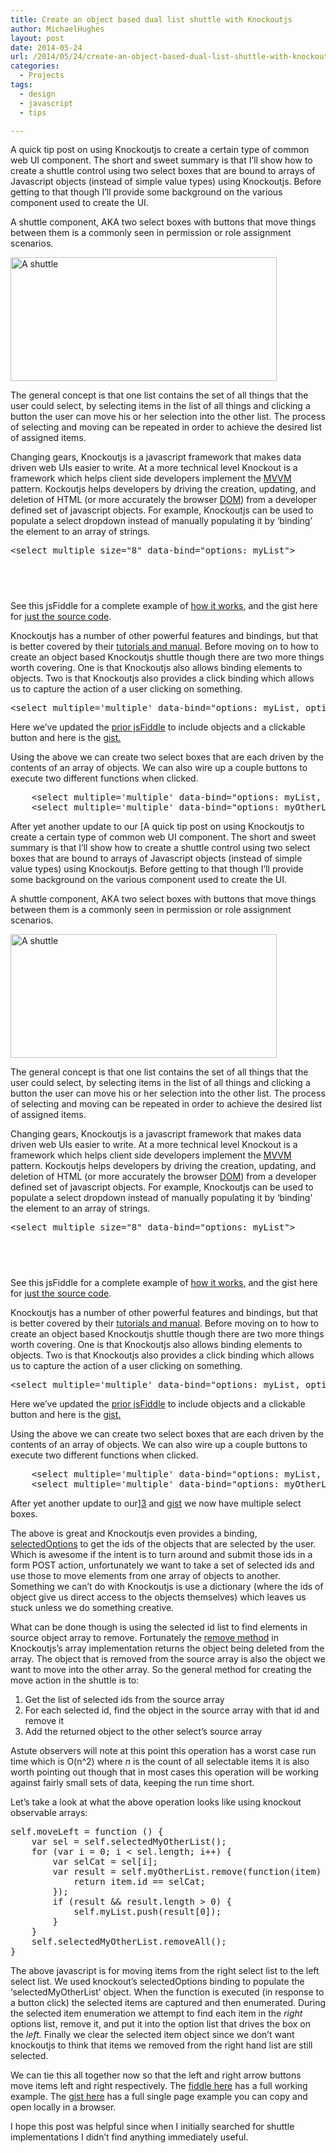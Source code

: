 ```yaml
---
title: Create an object based dual list shuttle with Knockoutjs
author: MichaelHughes
layout: post
date: 2014-05-24
url: /2014/05/24/create-an-object-based-dual-list-shuttle-with-knockoutjs/
categories:
  - Projects
tags:
  - design
  - javascript
  - tips

---
```

A quick tip post on using Knockoutjs to create a certain type of common web UI component. The short and sweet summary is that I’ll show how to create a shuttle control using two select boxes that are bound to arrays of Javascript objects (instead of simple value types) using Knockoutjs. Before getting to that though I&#8217;ll provide some background on the various component used to create the UI.

<!--more-->A shuttle component, AKA two select boxes with buttons that move things between them is a commonly seen in permission or role assignment scenarios.

[<img class="aligncenter wp-image-152 size-full" src="http://codinginthetrenches.com/wp-content/uploads/2014/05/shuttle.png" alt="A shuttle" width="426" height="198" />][1]

The general concept is that one list contains the set of all things that the user could select, by selecting items in the list of all things and clicking a button the user can move his or her selection into the other list. The process of selecting and moving can be repeated in order to achieve the desired list of assigned items.

Changing gears, Knockoutjs is a javascript framework that makes data driven web UIs easier to write. At a more technical level Knockout is a framework which helps client side developers implement the <a href="http://en.wikipedia.org/wiki/Model_View_ViewModel" target="_blank">MVVM</a> pattern. Kockoutjs helps developers by driving the creation, updating, and deletion of HTML (or more accurately the browser <a href="http://en.wikipedia.org/wiki/Document_Object_Model" target="_blank">DOM</a>) from a developer defined set of javascript objects. For example, Knockoutjs can be used to populate a select dropdown instead of manually populating it by ‘binding’ the element to an array of strings.

<pre style="width: 812px; height: 74px;">&lt;select multiple size="8" data-bind="options: myList"&gt;</pre>

See this jsFiddle for a complete example of <a href="http://jsfiddle.net/NY7Pq/" target="_blank">how it works</a>, and the gist here for <a href="https://gist.github.com/msh9/22ad16537e18a5e50bac" target="_blank">just the source code</a>.

Knockoutjs has a number of other powerful features and bindings, but that is better covered by their [tutorials and manual][2]. Before moving on to how to create an object based Knockoutjs shuttle though there are two more things worth covering. One is that Knockoutjs also allows binding elements to objects. Two is that Knockoutjs also provides a click binding which allows us to capture the action of a user clicking on something.

<pre><span class="nt">&lt;select</span> <span class="na">multiple=</span><span class="s">'multiple'</span> <span class="na">data-bind=</span><span class="s">"options: myList, optionsText: 'name', optionsValue: 'id' "</span><span class="nt">&gt;&lt;/select&gt;</span></pre>

Here we&#8217;ve updated the <a href="http://jsfiddle.net/874tV/1/" target="_blank">prior jsFiddle</a> to include objects and a clickable button and here is the <a href="https://gist.github.com/msh9/63c575e043ca2b6800aa" target="_blank">gist.</a>

Using the above we can create two select boxes that are each driven by the contents of an array of objects. We can also wire up a couple buttons to execute two different functions when clicked.

<pre>    &lt;select multiple='multiple' data-bind="options: myList, optionsText: 'name', optionsValue: 'id' "&gt;&lt;/select&gt;
    &lt;select multiple='multiple' data-bind="options: myOtherList, optionsText: 'name', optionsValue: 'id' "&gt;&lt;/select&gt;</pre>

After yet another update to our [A quick tip post on using Knockoutjs to create a certain type of common web UI component. The short and sweet summary is that I’ll show how to create a shuttle control using two select boxes that are bound to arrays of Javascript objects (instead of simple value types) using Knockoutjs. Before getting to that though I&#8217;ll provide some background on the various component used to create the UI.

<!--more-->A shuttle component, AKA two select boxes with buttons that move things between them is a commonly seen in permission or role assignment scenarios.

[<img class="aligncenter wp-image-152 size-full" src="http://codinginthetrenches.com/wp-content/uploads/2014/05/shuttle.png" alt="A shuttle" width="426" height="198" />][1]

The general concept is that one list contains the set of all things that the user could select, by selecting items in the list of all things and clicking a button the user can move his or her selection into the other list. The process of selecting and moving can be repeated in order to achieve the desired list of assigned items.

Changing gears, Knockoutjs is a javascript framework that makes data driven web UIs easier to write. At a more technical level Knockout is a framework which helps client side developers implement the <a href="http://en.wikipedia.org/wiki/Model_View_ViewModel" target="_blank">MVVM</a> pattern. Kockoutjs helps developers by driving the creation, updating, and deletion of HTML (or more accurately the browser <a href="http://en.wikipedia.org/wiki/Document_Object_Model" target="_blank">DOM</a>) from a developer defined set of javascript objects. For example, Knockoutjs can be used to populate a select dropdown instead of manually populating it by ‘binding’ the element to an array of strings.

<pre style="width: 812px; height: 74px;">&lt;select multiple size="8" data-bind="options: myList"&gt;</pre>

See this jsFiddle for a complete example of <a href="http://jsfiddle.net/NY7Pq/" target="_blank">how it works</a>, and the gist here for <a href="https://gist.github.com/msh9/22ad16537e18a5e50bac" target="_blank">just the source code</a>.

Knockoutjs has a number of other powerful features and bindings, but that is better covered by their [tutorials and manual][2]. Before moving on to how to create an object based Knockoutjs shuttle though there are two more things worth covering. One is that Knockoutjs also allows binding elements to objects. Two is that Knockoutjs also provides a click binding which allows us to capture the action of a user clicking on something.

<pre><span class="nt">&lt;select</span> <span class="na">multiple=</span><span class="s">'multiple'</span> <span class="na">data-bind=</span><span class="s">"options: myList, optionsText: 'name', optionsValue: 'id' "</span><span class="nt">&gt;&lt;/select&gt;</span></pre>

Here we&#8217;ve updated the <a href="http://jsfiddle.net/874tV/1/" target="_blank">prior jsFiddle</a> to include objects and a clickable button and here is the <a href="https://gist.github.com/msh9/63c575e043ca2b6800aa" target="_blank">gist.</a>

Using the above we can create two select boxes that are each driven by the contents of an array of objects. We can also wire up a couple buttons to execute two different functions when clicked.

<pre>    &lt;select multiple='multiple' data-bind="options: myList, optionsText: 'name', optionsValue: 'id' "&gt;&lt;/select&gt;
    &lt;select multiple='multiple' data-bind="options: myOtherList, optionsText: 'name', optionsValue: 'id' "&gt;&lt;/select&gt;</pre>

After yet another update to our][3] and [gist][4] we now have multiple select boxes.

The above is great and Knockoutjs even provides a binding, <a href="http://knockoutjs.com/documentation/selectedOptions-binding.html" target="_blank">selectedOptions</a> to get the ids of the objects that are selected by the user. Which is awesome if the intent is to turn around and submit those ids in a form POST action, unfortunately we want to take a set of selected ids and use those to move elements from one array of objects to another. Something we can’t do with Knockoutjs is use a dictionary (where the ids of object give us direct access to the objects themselves) which leaves us stuck unless we do something creative.

What can be done though is using the selected id list to find elements in source object array to remove. Fortunately the <a href="http://knockoutjs.com/documentation/observableArrays.html" target="_blank">remove method</a> in Knockoutjs’s array implementation returns the object being deleted from the array. The object that is removed from the source array is also the object we want to move into the other array. So the general method for creating the move action in the shuttle is to:

  1. Get the list of selected ids from the source array
  2. For each selected id, find the object in the source array with that id and remove it
  3. Add the returned object to the other select’s source array

Astute observers will note at this point this operation has a worst case run time which is O(n^2) where _n_ is the count of all selectable items it is also worth pointing out though that in most cases this operation will be working against fairly small sets of data, keeping the run time short.

Let&#8217;s take a look at what the above operation looks like using knockout observable arrays:

<pre>self.moveLeft = function () {
    var sel = self.selectedMyOtherList();
    for (var i = 0; i &lt; sel.length; i++) {
        var selCat = sel[i];
        var result = self.myOtherList.remove(function(item) {
            return item.id == selCat;
        });
        if (result && result.length &gt; 0) {
            self.myList.push(result[0]);
        }
    }
    self.selectedMyOtherList.removeAll();
}</pre>

The above javascript is for moving items from the right select list to the left select list. We used knockout&#8217;s selectedOptions binding to populate the &#8216;selectedMyOtherList&#8217; object. When the function is executed (in response to a button click) the selected items are captured and then enumerated. During the selected item enumeration we attempt to find each item in the _right_ options list, remove it, and put it into the option list that drives the box on the _left._ Finally we clear the selected item object since we don&#8217;t want knockoutjs to think that items we removed from the right hand list are still selected.

We can tie this all together now so that the left and right arrow buttons move items left and right respectively. The <a href="http://jsfiddle.net/msh9/2QpFr/1/" target="_blank">fiddle here</a> has a full working example. The <a href="https://gist.github.com/msh9/63c575e043ca2b6800aa#file-completetwoselects-html" target="_blank">gist here</a> has a full single page example you can copy and open locally in a browser.

I hope this post was helpful since when I initially searched for shuttle implementations I didn’t find anything immediately useful.

 [1]: http://codinginthetrenches.com/wp-content/uploads/2014/05/shuttle.png
 [2]: http://learn.knockoutjs.com/
 [3]: http://jsfiddle.net/78jN3/2
 [4]: https://gist.github.com/msh9/63c575e043ca2b6800aa#file-twoselects-html